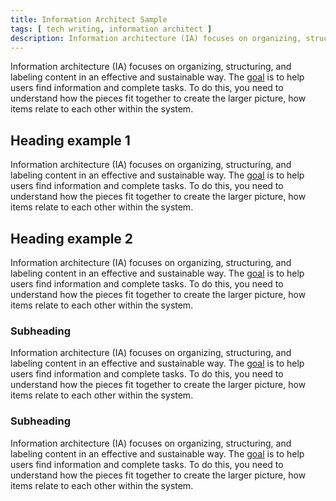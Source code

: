 ```yaml
---
title: Information Architect Sample
tags: [ tech writing, information architect ]
description: Information architecture (IA) focuses on organizing, structuring, and labeling content in an effective and sustainable way.  The goal is to help users find information and complete tasks.  To do this, you need to understand how the pieces fit together to create the larger picture, how items relate to each other within the system. 
---
```



Information architecture (IA) focuses on organizing, structuring, and labeling content in an effective and sustainable way.  The [goal](./how-tos.md) is to help users find information and complete tasks.  To do this, you need to understand how the pieces fit together to create the larger picture, how items relate to each other within the system. 

## Heading example 1
Information architecture (IA) focuses on organizing, structuring, and labeling content in an effective and sustainable way.  The [goal](./how-tos.md) is to help users find information and complete tasks.  To do this, you need to understand how the pieces fit together to create the larger picture, how items relate to each other within the system. 

## Heading example 2
Information architecture (IA) focuses on organizing, structuring, and labeling content in an effective and sustainable way.  The [goal](./how-tos.md) is to help users find information and complete tasks.  To do this, you need to understand how the pieces fit together to create the larger picture, how items relate to each other within the system. 

### Subheading
Information architecture (IA) focuses on organizing, structuring, and labeling content in an effective and sustainable way.  The [goal](./how-tos.md) is to help users find information and complete tasks.  To do this, you need to understand how the pieces fit together to create the larger picture, how items relate to each other within the system. 

### Subheading 
Information architecture (IA) focuses on organizing, structuring, and labeling content in an effective and sustainable way.  The [goal](./how-tos.md) is to help users find information and complete tasks.  To do this, you need to understand how the pieces fit together to create the larger picture, how items relate to each other within the system. 